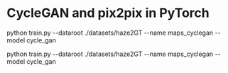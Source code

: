 

# CycleGAN and pix2pix in PyTorch


python train.py --dataroot ./datasets/haze2GT --name maps_cyclegan --model cycle_gan

python train.py --dataroot ./datasets/haze2GT --name maps_cyclegan --model cycle_gan